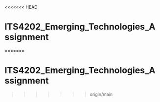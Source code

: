 <<<<<<< HEAD
# ITS4202_Emerging_Technologies_Assignment
=======
# ITS4202_Emerging_Technologies_Assignment
>>>>>>> origin/main

